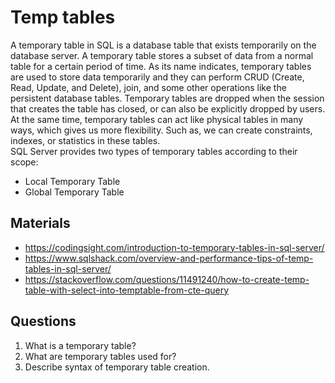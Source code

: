 # Temp tables

A temporary table in SQL is a database table that exists temporarily on the database server. A temporary table stores a
subset of data from a normal table for a certain period of time.
As its name indicates, temporary tables are used to store data temporarily and they can perform CRUD (Create, Read,
Update, and Delete), join, and some other operations like the persistent database tables. Temporary tables are dropped
when the session that creates the table has closed, or can also be explicitly dropped by users. At the same time,
temporary tables can act like physical tables in many ways, which gives us more flexibility. Such as, we can create
constraints, indexes, or statistics in these tables.  
SQL Server provides two types of temporary tables according to
their scope:
- Local Temporary Table
- Global Temporary Table

## Materials

- https://codingsight.com/introduction-to-temporary-tables-in-sql-server/
- https://www.sqlshack.com/overview-and-performance-tips-of-temp-tables-in-sql-server/
- https://stackoverflow.com/questions/11491240/how-to-create-temp-table-with-select-into-temptable-from-cte-query

## Questions

1. What is a temporary table?
2. What are temporary tables used for?
3. Describe syntax of temporary table creation.

